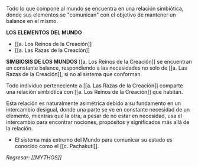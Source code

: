 Todo lo que compone al mundo se encuentra en una relación simbiótica, donde sus elementos se "comunican" con el objetivo de mantener un balance en el mismo.

**LOS ELEMENTOS DEL MUNDO**
- [[a. Los Reinos de la Creación]]
- [[a. Las Razas de la Creación]]

**SIMBIOSIS DE LOS MUNDOS**
[[a. Los Reinos de la Creación]] se encuentran en constante balance, respondiendo a las necesidades no solo de [[a. Las Razas de la Creación]], si no al sistema que conforman.



Todo individuo perteneciente a [[a. Las Razas de la Creación]] comparte una relación simbiótica con [[a. Los Reinos de la Creación]] que habitan.

Esta relación es naturalmente asimétrica debido a su fundamento en un intercambio desigual, donde una parte se ve en constante necesidad de un elemento, mientras que la otra, a pesar de no estar en necesidad, usa el intercambio para encontrar nociones, propósitos y significados más allá de la relación.


- El sistema más extremo del Mundo para comunicar su estado es conocido como el [[c. Pachakuti]].

_Regresar: [[MYTHOS]]_